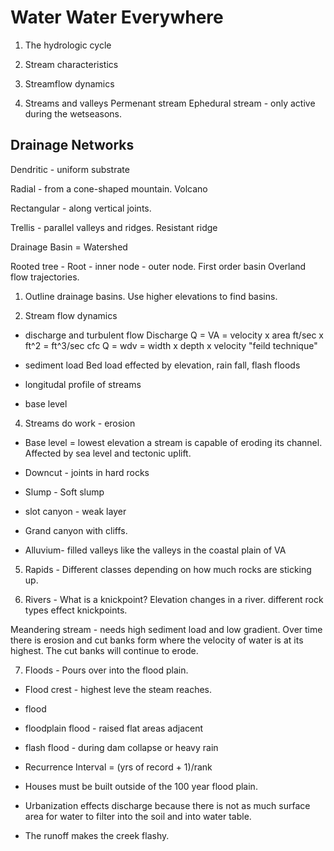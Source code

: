 Water Water Everywhere
======================
1. The hydrologic cycle

2. Stream characteristics

3. Streamflow dynamics

4. Streams and valleys
  Permenant stream
  Ephedural stream - only active during the wetseasons.


Drainage Networks
-----------------

Dendritic - uniform substrate

Radial - from a cone-shaped mountain. Volcano

Rectangular - along vertical joints.

Trellis - parallel valleys and ridges. Resistant ridge

Drainage Basin = Watershed

Rooted tree - Root - inner node - outer node.
First order basin Overland flow trajectories.

1. Outline drainage basins. Use higher elevations to find basins.

3. Stream flow dynamics
  * discharge and turbulent flow
    Discharge Q = VA  = velocity x area ft/sec x ft^2 = ft^3/sec cfc
    Q = wdv = width x depth x velocity "feild technique"
    
  * sediment load
    Bed load effected by elevation, rain fall, flash floods
  * longitudal profile of streams
  * base level

4. Streams do work - erosion
  * Base level = lowest elevation a stream is capable of eroding its
    channel. Affected by sea level and tectonic uplift.

  * Downcut - joints in hard rocks
  * Slump - Soft slump
  * slot canyon - weak layer
  * Grand canyon with cliffs.
  * Alluvium- filled valleys like the valleys in the coastal plain of VA 


5. Rapids - Different classes depending on how much rocks are sticking
   up.

6. Rivers - What is a knickpoint? Elevation changes in a river.
   different rock types effect knickpoints. 

  Meandering stream - needs high sediment load and low gradient.
  Over time there is erosion and cut banks form where the velocity of
water is at its highest. The cut banks will continue to erode.

7. Floods - Pours over into the flood plain.
  *  Flood crest - highest leve the steam reaches.
  *  flood
  *  floodplain flood - raised flat areas adjacent
  *  flash flood - during dam collapse or heavy rain
  
  * Recurrence Interval = (yrs of record + 1)/rank 
  * Houses must be built outside of the 100 year flood plain.

  * Urbanization effects discharge because there is not as much surface
    area for water to filter into the soil and into water table.
  * The runoff makes the creek flashy. 
